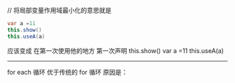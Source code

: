 // 将局部变量作用域最小化的意思就是
~~~java
var a =11
this.show()
this.useA(a)
~~~

应该变成 在第一次使用他的地方 第一次声明
this.show()
var a =11 
this.useA(a)


-------

for each 循环 优于传统的 for 循环  原因是：

